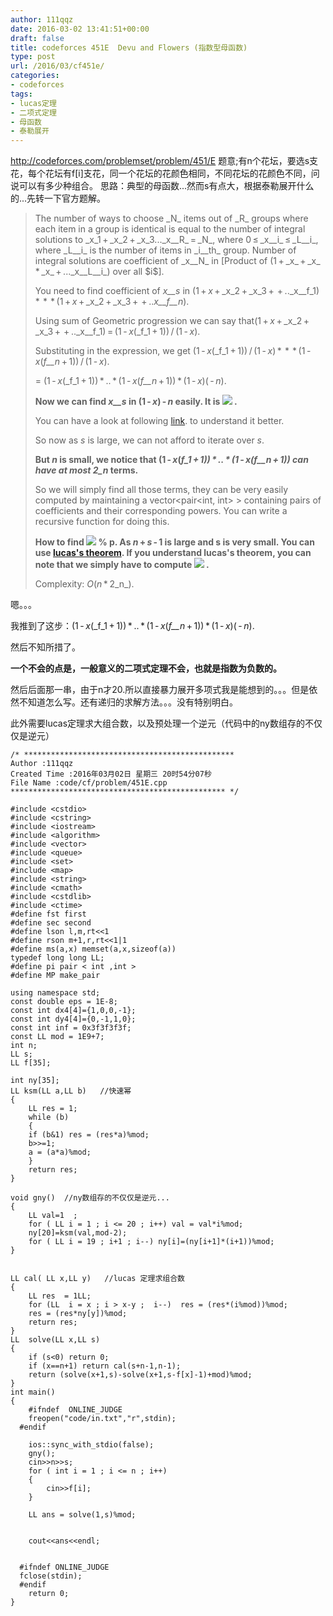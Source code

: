 ```yaml
---
author: 111qqz
date: 2016-03-02 13:41:51+00:00
draft: false
title: codeforces 451E  Devu and Flowers (指数型母函数)
type: post
url: /2016/03/cf451e/
categories:
- codeforces
tags:
- lucas定理
- 二项式定理
- 母函数
- 泰勒展开
---
```


http://codeforces.com/problemset/problem/451/E
题意;有n个花坛，要选s支花，每个花坛有f[i]支花，同一个花坛的花颜色相同，不同花坛的花颜色不同，问说可以有多少种组合。
思路：典型的母函数...然而s有点大，根据泰勒展开什么的...先转一下官方题解。


<blockquote>The number of ways to choose _N_ items out of _R_ groups where each item in a group is identical is equal to the number of integral solutions to _x_1 + _x_2 + _x_3..._x__R_ = _N_, where 0 ≤ _x__i_ ≤ _L__i_, where _L__i_ is the number of items in _i__th_ group. Number of integral solutions are coefficient of _x__N_ in [Product of (1 + _x_ + _x_ * _x_ + ..._x__L__i_) over all $i$].

You need to find coefficient of _x__s_ in (1 + _x_ + _x_2 + _x_3 +  + .._x__f_1) *  *  * (1 + _x_ + _x_2 + _x_3 +  + .._x__f__n_).

Using sum of Geometric progression we can say that(1 + _x_ + _x_2 + _x_3 +  + .._x__f_1) = (1 - _x_(_f_1 + 1)) / (1 - _x_).

Substituting in the expression, we get (1 - _x_(_f_1 + 1)) / (1 - _x_) *  *  * (1 - _x_(_f__n_ + 1)) / (1 - _x_).

= (1 - _x_(_f_1 + 1)) * .. * (1 - _x_(_f__n_ + 1)) * (1 - _x_)( - _n_).

**Now we can find _x__s_ in (1 - _x_) - _n_ easily. It is ![](http://codeforces.com/predownloaded/0c/93/0c93620cf08e59ffbd6334cc368b1c96474d0bf0.png)
.**

You can have a look at following [link](http://math.stackexchange.com/questions/85708/negative-exponents-in-binomial-theorem). to understand it better.

So now as _s_ is large, we can not afford to iterate over _s_.

**But _n_ is small, we notice that (1 - _x_(_f_1 + 1)) * .. * (1 - _x_(_f__n_ + 1)) can have at most 2_n_ terms.**

So we will simply find all those terms, they can be very easily computed by maintaining a vector<pair<int, int> > containing pairs of coefficients and their corresponding powers. You can write a recursive function for doing this.

**How to find ![](http://codeforces.com/predownloaded/d2/3b/d23bc4150c5dae12102d7097dd62672f50bce87b.png)
% p. As _n_ + _s_ - 1 is large and s is very small. You can use [lucas's theorem](http://www.cut-the-knot.org/arithmetic/combinatorics/LucasTheorem.shtml). If you understand lucas's theorem, you can note that we simply have to compute ![](http://codeforces.com/predownloaded/3d/3f/3d3ff49d9dc424c062a6eecdfb6a4507d3df480f.png)
.**

Complexity: _O_(_n_ * 2_n_).</blockquote>


嗯。。。

我推到了这步：(1 - _x_(_f_1 + 1)) * .. * (1 - _x_(_f__n_ + 1)) * (1 - _x_)( - _n_).

然后不知所措了。

**一个不会的点是，一般意义的二项式定理不会，也就是指数为负数的。**

然后后面那一串，由于n才20.所以直接暴力展开多项式我是能想到的。。。但是依然不知道怎么写。还有递归的求解方法。。。没有特别明白。

此外需要lucas定理求大组合数，以及预处理一个逆元（代码中的ny数组存的不仅仅是逆元）








 

    
    /* ***********************************************
    Author :111qqz
    Created Time :2016年03月02日 星期三 20时54分07秒
    File Name :code/cf/problem/451E.cpp
    ************************************************ */
    
    #include <cstdio>
    #include <cstring>
    #include <iostream>
    #include <algorithm>
    #include <vector>
    #include <queue>
    #include <set>
    #include <map>
    #include <string>
    #include <cmath>
    #include <cstdlib>
    #include <ctime>
    #define fst first
    #define sec second
    #define lson l,m,rt<<1
    #define rson m+1,r,rt<<1|1
    #define ms(a,x) memset(a,x,sizeof(a))
    typedef long long LL;
    #define pi pair < int ,int >
    #define MP make_pair
    
    using namespace std;
    const double eps = 1E-8;
    const int dx4[4]={1,0,0,-1};
    const int dy4[4]={0,-1,1,0};
    const int inf = 0x3f3f3f3f;
    const LL mod = 1E9+7;
    int n;
    LL s;
    LL f[35];
    
    int ny[35];
    LL ksm(LL a,LL b)   //快速幂
    {
        LL res = 1;
        while (b)
        {
    	if (b&1) res = (res*a)%mod;
    	b>>=1;
    	a = (a*a)%mod;
        }
        return res;
    }
    
    void gny()  //ny数组存的不仅仅是逆元...
    {
        LL val=1  ;
        for ( LL i = 1 ; i <= 20 ; i++) val = val*i%mod;
        ny[20]=ksm(val,mod-2);
        for ( LL i = 19 ; i+1 ; i--) ny[i]=(ny[i+1]*(i+1))%mod;
    }
    
    
    LL cal( LL x,LL y)   //lucas 定理求组合数
    {
        LL res  = 1LL;
        for (LL  i = x ; i > x-y ;  i--)  res = (res*(i%mod))%mod;
        res = (res*ny[y])%mod;
        return res;
    }
    LL  solve(LL x,LL s)
    {
        if (s<0) return 0;
        if (x==n+1) return cal(s+n-1,n-1);
        return (solve(x+1,s)-solve(x+1,s-f[x]-1)+mod)%mod;
    }
    int main()
    {
    	#ifndef  ONLINE_JUDGE 
    	freopen("code/in.txt","r",stdin);
      #endif
    
    	ios::sync_with_stdio(false);
    	gny();
    	cin>>n>>s;
    	for ( int i = 1 ; i <= n ; i++)
    	{
    	    cin>>f[i];
    	}
    
    	LL ans = solve(1,s)%mod;
    	
    
    	cout<<ans<<endl;
    
    
      #ifndef ONLINE_JUDGE  
      fclose(stdin);
      #endif
        return 0;
    }
    




